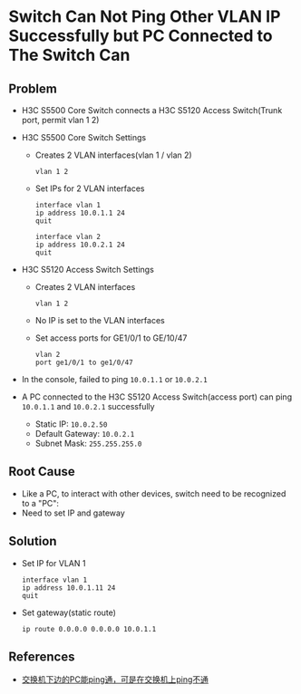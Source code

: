 # Switch Can Not Ping Other VLAN IP Successfully but PC Connected to The Switch Can

## Problem
* H3C S5500 Core Switch connects a H3C S5120 Access Switch(Trunk port, permit vlan 1 2)
* H3C S5500 Core Switch Settings
  * Creates 2 VLAN interfaces(vlan 1 / vlan 2)
    ```
    vlan 1 2
    ```

  * Set IPs for 2 VLAN interfaces
    ```
    interface vlan 1
    ip address 10.0.1.1 24
    quit
  
    interface vlan 2
    ip address 10.0.2.1 24
    quit
    ```
* H3C S5120 Access Switch Settings
  * Creates 2 VLAN interfaces
    ```
    vlan 1 2
    ```
    
  * No IP is set to the VLAN interfaces
  * Set access ports for GE1/0/1 to GE/10/47
    ```
    vlan 2
    port ge1/0/1 to ge1/0/47
    ```

* In the console, failed to ping `10.0.1.1` or `10.0.2.1`

* A PC connected to the H3C S5120 Access Switch(access port) can ping `10.0.1.1` and `10.0.2.1` successfully
  * Static IP: `10.0.2.50`
  * Default Gateway: `10.0.2.1`
  * Subnet Mask: `255.255.255.0`

## Root Cause
* Like a PC, to interact with other devices, switch need to be recognized to a "PC":
* Need to set IP and gateway

## Solution
* Set IP for VLAN 1
  ```
  interface vlan 1
  ip address 10.0.1.11 24
  quit
  ```
* Set gateway(static route)
  ```
  ip route 0.0.0.0 0.0.0.0 10.0.1.1
  ```

## References
* [交换机下边的PC能ping通，可是在交换机上ping不通](https://bbs.51cto.com/thread-789973-1.html)
